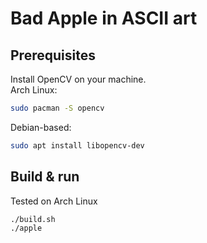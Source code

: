 # Bad Apple in ASCII art

## Prerequisites
Install OpenCV on your machine.  
Arch Linux:
```bash
sudo pacman -S opencv
```
Debian-based:
```bash
sudo apt install libopencv-dev
```


## Build & run
Tested on Arch Linux
```bash
./build.sh
./apple
```

